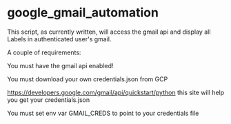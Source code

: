 # google_gmail_automation

This script, as currently written, will access the gmail api and display all Labels in authenticated user's gmail.

A couple of requirements:


You must have the gmail api enabled!


You must download your own credentials.json from GCP 

https://developers.google.com/gmail/api/quickstart/python this site will help you get your credentials.json

You must set env var GMAIL_CREDS to point to your credentials file
